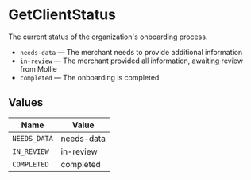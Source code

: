 # GetClientStatus

The current status of the organization's onboarding process.

* `needs-data` — The merchant needs to provide additional information
* `in-review` — The merchant provided all information, awaiting review from Mollie
* `completed` — The onboarding is completed


## Values

| Name         | Value        |
| ------------ | ------------ |
| `NEEDS_DATA` | needs-data   |
| `IN_REVIEW`  | in-review    |
| `COMPLETED`  | completed    |